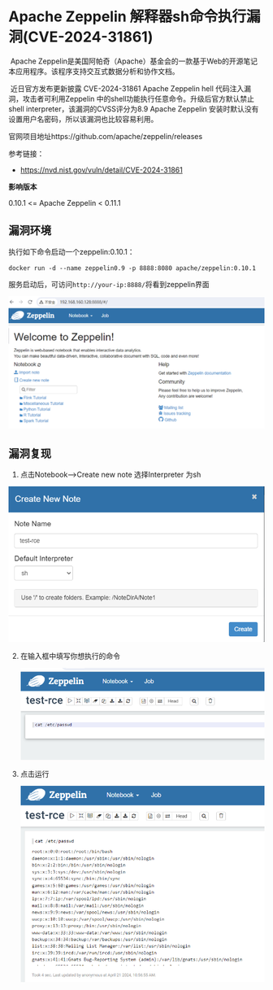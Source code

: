 # Apache Zeppelin 解释器sh命令执行漏洞(CVE-2024-31861)

​	Apache Zeppelin是美国阿帕奇（Apache）基金会的一款基于Web的开源笔记本应用程序。该程序支持交互式数据分析和协作文档。

​	近日官方发布更新披露 CVE-2024-31861 Apache Zeppelin hell 代码注入漏洞，攻击者可利用Zeppelin 中的shell功能执行任意命令。升级后官方默认禁止shell interpreter，该漏洞的CVSS评分为8.9 Apache Zeppelin 安装时默认没有设置用户名密码，所以该漏洞也比较容易利用。

官网项目地址https://github.com/apache/zeppelin/releases

参考链接：

- https://nvd.nist.gov/vuln/detail/CVE-2024-31861

**影响版本**

0.10.1 <= Apache Zeppelin < 0.11.1

## 漏洞环境

执行如下命令启动一个zeppelin:0.10.1：

```
docker run -d --name zeppelin0.9 -p 8888:8080 apache/zeppelin:0.10.1
```

服务启动后，可访问`http://your-ip:8888/`将看到zeppelin界面

![image-20240421105006008](./1.png)



## 漏洞复现

1. 点击Notebook-->Create new note 选择Interpreter 为sh

![image-20240421105304090](./2.png)

2. 在输入框中填写你想执行的命令

   ![image-20240421105615164](./3.png)

3. 点击运行

   ![image-20240421105725671](./4.png)